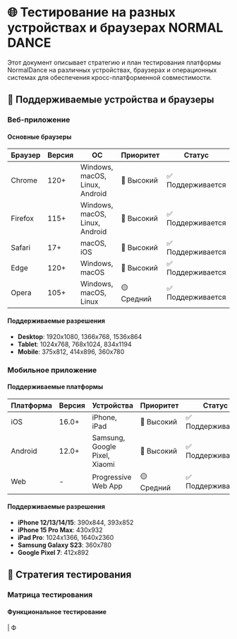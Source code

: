 
# 🌐 Тестирование на разных устройствах и браузерах NORMAL DANCE

Этот документ описывает стратегию и план тестирования платформы NormalDance на различных устройствах, браузерах и операционных системах для обеспечения кросс-платформенной совместимости.

## 📱 Поддерживаемые устройства и браузеры

### Веб-приложение

#### Основные браузеры
| Браузер | Версия | ОС | Приоритет | Статус |
|---------|--------|----|-----------|---------|
| Chrome | 120+ | Windows, macOS, Linux, Android | 🔴 Высокий | ✅ Поддерживается |
| Firefox | 115+ | Windows, macOS, Linux, Android | 🔴 Высокий | ✅ Поддерживается |
| Safari | 17+ | macOS, iOS | 🔴 Высокий | ✅ Поддерживается |
| Edge | 120+ | Windows, macOS | 🔴 Высокий | ✅ Поддерживается |
| Opera | 105+ | Windows, macOS, Linux | 🟡 Средний | ✅ Поддерживается |

#### Поддерживаемые разрешения
- **Desktop**: 1920x1080, 1366x768, 1536x864
- **Tablet**: 1024x768, 768x1024, 834x1194
- **Mobile**: 375x812, 414x896, 360x780

### Мобильное приложение

#### Поддерживаемые платформы
| Платформа | Версия | Устройства | Приоритет | Статус |
|-----------|--------|------------|-----------|---------|
| iOS | 16.0+ | iPhone, iPad | 🔴 Высокий | ✅ Поддерживается |
| Android | 12.0+ | Samsung, Google Pixel, Xiaomi | 🔴 Высокий | ✅ Поддерживается |
| Web | - | Progressive Web App | 🟡 Средний | ✅ Поддерживается |

#### Поддерживаемые разрешения
- **iPhone 12/13/14/15**: 390x844, 393x852
- **iPhone 15 Pro Max**: 430x932
- **iPad Pro**: 1024x1366, 1640x2360
- **Samsung Galaxy S23**: 360x780
- **Google Pixel 7**: 412x892

## 🧪 Стратегия тестирования

### Матрица тестирования

#### Функциональное тестирование
| Ф